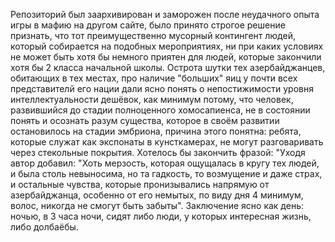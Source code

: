 Репозиторий был заархивирован и заморожен после неудачного опыта игры в мафию на другом сайте, было принято строгое решение признать, что тот преимущественно мусорный контингент людей, который собирается на подобных мероприятиях, ни при каких условиях не может быть хотя бы немного приятен для людей, которые закончили хотя бы 2 класса начальной школы. Острота шутки тех азербайджанцев, обитающих в тех местах, про наличие "больших" яиц у почти всех представителй его нации дали ясно понять о непостижимости уровня интеллектуальности дешёвок, как минимум потому, что человек, развившийся до стадии полноценного хомосапиенса, не в состоянии понять и осознать разум существа, которое в своём развитии остановилось на стадии эмбриона, причина этого понятна: ребята, которые служат как экспонаты в кунсткамерах, не могут разговаривать через стекольные покрытия. Хотелось бы закончить фразой: "Уходя автор добавил: "Хоть мерзость, которая ощущалась в кругу тех людей, и была столь невыносима, но та гадкость, то возмущение и даже страх, и остальные чувства, которые пронизывались напрямую от азербайджанца, особенно от его немытых, по виду дня 4 минимум, волос, никогда не смогут быть забыты". Заключение ясно как день: ночью, в 3 часа ночи, сидят либо люди, у которых интересная жизнь, либо долбаёбы.
